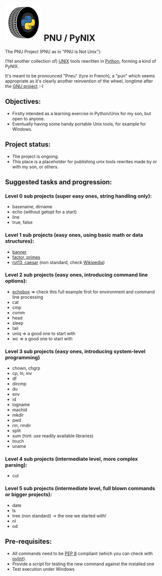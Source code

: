# ![PNU logo](/_images/pnu-logo-small.png) PNU / PyNIX 
The PNU Project (PNU as in "PNU is Not Unix"):

(Yet another collection of) [UNIX](https://en.wikipedia.org/wiki/Unix) tools rewritten in [Python](https://www.python.org/), forming a kind of PyNIX.

It's meant to be pronounced "Pneu" (tyre in French), a "pun" which seems appropriate as it's clearly another reinvention of the wheel, longtime after the [GNU project](https://www.gnu.org/gnu/thegnuproject.en.html) :-)

## Objectives:
* Firstly intended as a learning exercise in Python/Unix for my son, but open to anyone.
* Eventually having some handy portable Unix tools, for example for Windows.

## Project status:
* The project is ongoing.
* This place is a placeholder for publishing unix tools rewrites made by or with my son, or others.

## Suggested tasks and progression:

### Level 0 sub projects (super easy ones, string handling only):
* basename, dirname
* echo (without getopt for a start)
* line
* true, false

### Level 1 sub projects (easy ones, using basic math or data structures):
* [banner](https://www.freebsd.org/cgi/man.cgi?query=banner)
* [factor, primes](https://www.freebsd.org/cgi/man.cgi?query=factor)
* [rot13, caesar](https://www.freebsd.org/cgi/man.cgi?query=rot13) (non standard, check [Wikipedia](https://en.wikipedia.org/wiki/ROT13))

### Level 2 sub projects (easy ones, introducing command line options):
* [echobox](https://github.com/HubTou/PNU/tree/main/echobox) => check this full example first for environment and command line processing
* cat
* cmp
* comm
* head
* sleep
* tail
* uniq => a good one to start with
* wc => a good one to start with

### Level 3 sub projects (easy ones, introducing system-level programming)
* chown, chgrp
* cp, ln, mv
* df
* dircmp
* du
* env
* id
* logname
* machid
* mkdir
* pwd
* rm, rmdir
* split
* sum (hint: use readily available libraries)
* touch
* uname

### Level 4 sub projects (intermediate level, more complex parsing):
* cut

### Level 5 sub projects (intermediate level, full blown commands or bigger projects):
* date
* ls
* tree (non standard) -> the one we started with!
* nl
* od

## Pre-requisites:
* All commands need to be [PEP 8](https://www.python.org/dev/peps/pep-0008/) compliant (which you can check with [pylint](https://www.pylint.org/)).
* Provide a script for testing the new command against the installed one
* Test execution under Windows
